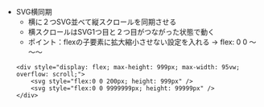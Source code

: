 
* SVG横同期
    * 横に２つSVG並べて縦スクロールを同期させる
    * 横スクロールはSVG1つ目と２つ目がつながった状態で動く
    * ポイント：flexの子要素に拡大縮小させない設定を入れる -> flex: 0 0 ～～～
    ```
    <div style="display: flex; max-height: 999px; max-width: 95vw; overflow: scroll;">
        <svg style="flex:0 0 200px; height: 999px" />
        <svg style="flex:0 0 9999999px; height: 99999px" />
    </div>
    ```
